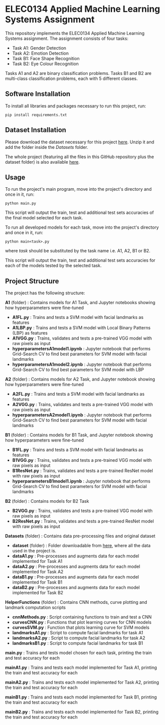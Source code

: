 # ELEC0134 Applied Machine Learning Systems Assignment

This repository implements the ELEC0134 Applied Machine Learning Systems assignment. The assignment consists of four tasks:
* Task A1: Gender Detection
* Task A2: Emotion Detection
* Task B1: Face Shape Recognition
* Task B2: Eye Colour Recognition

Tasks A1 and A2 are binary classification problems.
Tasks B1 and B2 are multi-class classification problems, each with 5 different classes.

## Software Installation

To install all libraries and packages necessary to run this project, run: 

```
pip install requirements.txt
```

## Dataset Installation

Please download the dataset necessary for this project [here](https://drive.google.com/open?id=1LOivxHk_6kZ8LpOWvdqo4DZzAIfF1cVP). Unzip it and add the folder inside the *Datasets* folder.

The whole project (featuring all the files in this GitHub repository plus the dataset folder) is also available [here](https://drive.google.com/open?id=1ZIhLUtEeXBAVrjwTi2pyk0dBrG7Ra-rC).

## Usage

To run the project's main program, move into the project's directory and once in it, run:

```
python main.py
```

This script will output the train, test and additional test sets accuracies of the final model selected for each task.


To run all developed models for each task, move into the project's directory and once in it, run:

```
python main<task>.py
```

where *task* should be substituted by the task name i.e. A1, A2, B1 or B2.

This script will output the train, test and additional test sets accuracies for each of the models tested by the selected task.

## Project Structure

The project has the following structure:

**A1** (folder) : Contains models for A1 Task, and Jupyter notebooks showing how hyperparameters were fine-tuned
* **A1FL.py** : Trains and tests a SVM model with facial landmarks as features
* **A1LBP.py** : Trains and tests a SVM model with Local Binary Patterns (LBP) as features
* **A1VGG.py** : Trains, validates and tests a pre-trained VGG model with raw pixels as input
* **hyperparametersA1model1.ipynb** : Jupyter notebook that performs Grid-Search CV to find best parameters for SVM model with facial landmarks
* **hyperparametersA1model2.ipynb** : Jupyter notebook that performs Grid-Search CV to find best parameters for SVM model with LBP

**A2** (folder) : Contains models for A2 Task, and Jupyter notebook showing how hyperparameters were fine-tuned
* **A2FL.py** : Trains and tests a SVM model with facial landmarks as features
* **A2VGG.py** : Trains, validates and tests a pre-trained VGG model with raw pixels as input
* **hyperparametersA2model1.ipynb** : Jupyter notebook that performs Grid-Search CV to find best parameters for SVM model with facial landmarks

**B1** (folder) : Contains models for B1 Task, and Jupyter notebook showing how hyperparameters were fine-tuned
* **B1FL.py** : Trains and tests a SVM model with facial landmarks as features
* **B1VGG.py** : Trains, validates and tests a pre-trained VGG model with raw pixels as input
* **B1ResNet.py** : Trains, validates and tests a pre-trained ResNet model with raw pixels as input
* **hyperparametersB1model1.ipynb** : Jupyter notebook that performs Grid-Search CV to find best parameters for SVM model with facial landmarks

**B2** (folder) : Contains models for B2 Task
* **B2VGG.py** : Trains, validates and tests a pre-trained VGG model with raw pixels as input
* **B2ResNet.py** : Trains, validates and tests a pre-trained ResNet model with raw pixels as input

**Datasets** (folder) : Contains data pre-processing files and original dataset
* **dataset** (folder) : Folder downloadable from [here](https://drive.google.com/open?id=1LOivxHk_6kZ8LpOWvdqo4DZzAIfF1cVP), where all the data used in the project is.
* **dataA1.py** : Pre-processes and augments data for each model implemented for Task A1
* **dataA2.py** : Pre-processes and augments data for each model implemented for Task A2
* **dataB1.py** : Pre-processes and augments data for each model implemented for Task B1
* **dataB2.py** : Pre-processes and augments data for each model implemented for Task B2

**HelperFunctions** (folder) : Contains CNN methods, curve plotting and landmark computation scripts
* **cnnMethods.py** : Script containing functions to train and test a CNN
* **curvesCNN.py** : Functions that plot learning curves for CNN models
* **curvesSVM.py** : Function that plots learning curve for SVM models
* **landmarksA1.py** : Script to compute facial landmarks for task A1
* **landmarksA2.py** : Script to compute facial landmarks for task A2
* **landmarksB1.py** : Script to compute facial landmarks for task B1

**main.py** : Trains and tests model chosen for each task, printing the train and test accuracy for each

**mainA1.py** : Trains and tests each model implemented for Task A1, printing the train and test accuracy for each

**mainA2.py** : Trains and tests each model implemented for Task A2, printing the train and test accuracy for each

**mainB1.py** : Trains and tests each model implemented for Task B1, printing the train and test accuracy for each

**mainB2.py** : Trains and tests each model implemented for Task B2, printing the train and test accuracy for each